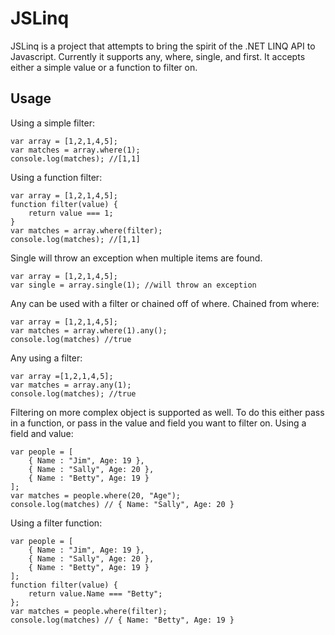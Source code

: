 JSLinq
======

JSLinq is a project that attempts to bring the spirit of the .NET LINQ API to Javascript.  Currently it supports any, where, single, and first.  It accepts either a simple value or a function to filter on.

Usage
-----
Using a simple filter:
```
var array = [1,2,1,4,5];
var matches = array.where(1);
console.log(matches); //[1,1]
```
Using a function filter:
```
var array = [1,2,1,4,5];
function filter(value) {
    return value === 1;
}
var matches = array.where(filter);
console.log(matches); //[1,1]
```
Single will throw an exception when multiple items are found.
```
var array = [1,2,1,4,5];
var single = array.single(1); //will throw an exception
```
Any can be used with a filter or chained off of where.  Chained from where:
```
var array = [1,2,1,4,5];
var matches = array.where(1).any();
console.log(matches) //true
```
Any using a filter:
```
var array =[1,2,1,4,5];
var matches = array.any(1);
console.log(matches); //true
```
Filtering on more complex object is supported as well.  To do this either pass in a function, or pass in the value and field you want to filter on.  Using a field and value:
```
var people = [
	{ Name : "Jim", Age: 19 },
	{ Name : "Sally", Age: 20 },
	{ Name : "Betty", Age: 19 }
];
var matches = people.where(20, "Age");
console.log(matches) // { Name: "Sally", Age: 20 }
```
Using a filter function:
```
var people = [
	{ Name : "Jim", Age: 19 },
	{ Name : "Sally", Age: 20 },
	{ Name : "Betty", Age: 19 }
];
function filter(value) {
	return value.Name === "Betty";
};
var matches = people.where(filter);
console.log(matches) // { Name: "Betty", Age: 19 }
```